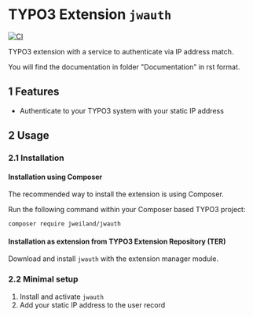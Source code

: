 # TYPO3 Extension `jwauth`

[![CI](https://github.com/jweiland-net/jwauth/actions/workflows/ci.yml/badge.svg)](https://github.com/jweiland-net/jwauth/actions/workflows/ci.yml)

TYPO3 extension with a service to authenticate via IP address match.

You will find the documentation in folder "Documentation" in rst format.

## 1 Features

* Authenticate to your TYPO3 system with your static IP address

## 2 Usage

### 2.1 Installation

#### Installation using Composer

The recommended way to install the extension is using Composer.

Run the following command within your Composer based TYPO3 project:

```
composer require jweiland/jwauth
```

#### Installation as extension from TYPO3 Extension Repository (TER)

Download and install `jwauth` with the extension manager module.

### 2.2 Minimal setup

1) Install and activate `jwauth`
2) Add your static IP address to the user record
